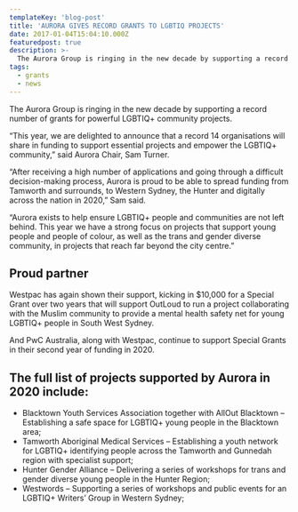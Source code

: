```yaml
---
templateKey: 'blog-post'
title: 'AURORA GIVES RECORD GRANTS TO LGBTIQ PROJECTS'
date: 2017-01-04T15:04:10.000Z
featuredpost: true
description: >-
  The Aurora Group is ringing in the new decade by supporting a record number of grants for powerful LGBTIQ+ community projects. 
tags:
  - grants
  - news
---
```


The Aurora Group is ringing in the new decade by supporting a record number of grants for powerful LGBTIQ+ community projects.

“This year, we are delighted to announce that a record 14 organisations will share in funding to support essential projects and empower the LGBTIQ+ community,” said Aurora Chair, Sam Turner.

“After receiving a high number of applications and going through a difficult decision-making process, Aurora is proud to be able to spread funding from Tamworth and surrounds, to Western Sydney, the Hunter and digitally across the nation in 2020,” Sam said.

“Aurora exists to help ensure LGBTIQ+ people and communities are not left behind. This year we have a strong focus on projects that support young people and people of colour, as well as the trans and gender diverse community, in projects that reach far beyond the city centre.”

## Proud partner

Westpac has again shown their support, kicking in $10,000 for a Special Grant over two years that will support OutLoud to run a project collaborating with the Muslim community to provide a mental health safety net for young LGBTIQ+ people in South West Sydney.

And PwC Australia, along with Westpac, continue to support Special Grants in their second year of funding in 2020.

## The full list of projects supported by Aurora in 2020 include: 

- Blacktown Youth Services Association together with AllOut Blacktown – Establishing a safe space for LGBTIQ+ young people in the Blacktown area;
- Tamworth Aboriginal Medical Services – Establishing a youth network for LGBTIQ+ identifying people across the Tamworth and Gunnedah region with specialist support;
- Hunter Gender Alliance – Delivering a series of workshops for trans and gender diverse young people in the Hunter Region;
- Westwords – Supporting a series of workshops and public events for an LGBTIQ+ Writers’ Group in Western Sydney;
